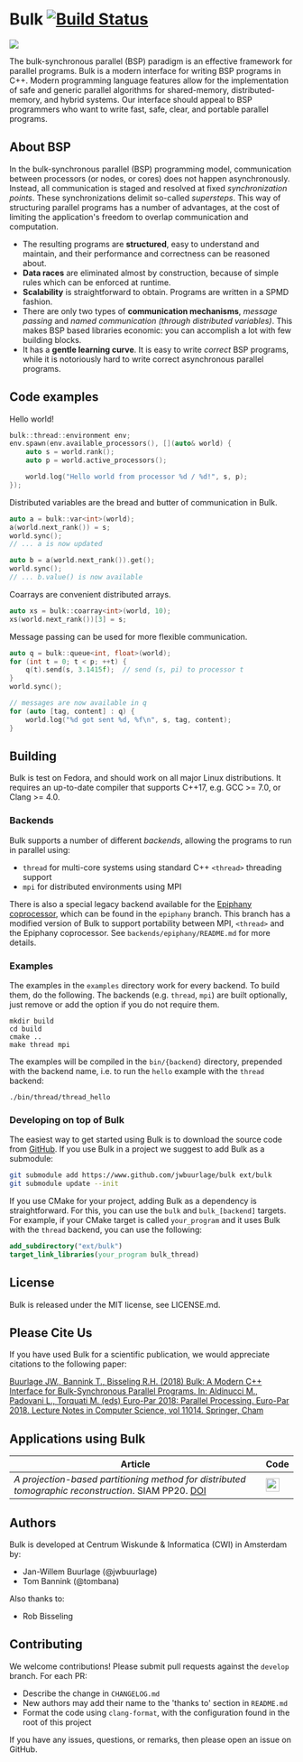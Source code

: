 # Bulk [![Build Status](https://travis-ci.org/jwbuurlage/Bulk.svg?branch=master)](https://travis-ci.org/jwbuurlage/Bulk)

![](https://raw.githubusercontent.com/jwbuurlage/Bulk/master/docs/pages/images/logo-square.png)

The bulk-synchronous parallel (BSP) paradigm is an effective framework for parallel programs.
Bulk is a modern interface for writing BSP programs in C++. Modern programming language features
allow for the implementation of safe and generic parallel algorithms
for shared-memory, distributed-memory, and hybrid systems. Our interface
should appeal to BSP programmers who want to write fast, safe, clear, and portable parallel programs.

## About BSP

In the bulk-synchronous parallel (BSP) programming model, communication between
processors (or nodes, or cores) does not happen asynchronously. Instead, all
communication is staged and resolved at fixed _synchronization points_. These
synchronizations delimit so-called _supersteps_. This way of structuring
parallel programs has a number of advantages, at the cost of limiting the
application's freedom to overlap communication and computation.

- The resulting programs are **structured**, easy to understand and maintain,
  and their performance and correctness can be reasoned about.
- **Data races** are eliminated almost by construction, because of simple rules
  which can be enforced at runtime.
- **Scalability** is straightforward to obtain. Programs are written in a SPMD
  fashion.
- There are only two types of **communication mechanisms**, _message passing_
  and _named communication (through distributed variables)_. This makes BSP
  based libraries economic: you can accomplish a lot with few building blocks.
- It has a **gentle learning curve**. It is easy to write _correct_ BSP
  programs, while it is notoriously hard to write correct asynchronous parallel
  programs.

## Code examples

Hello world!

```cpp
bulk::thread::environment env;
env.spawn(env.available_processors(), [](auto& world) {
    auto s = world.rank();
    auto p = world.active_processors();

    world.log("Hello world from processor %d / %d!", s, p);
});
```

Distributed variables are the bread and butter of communication in Bulk.

```cpp
auto a = bulk::var<int>(world);
a(world.next_rank()) = s;
world.sync();
// ... a is now updated

auto b = a(world.next_rank()).get();
world.sync();
// ... b.value() is now available
```

Coarrays are convenient distributed arrays.

```cpp
auto xs = bulk::coarray<int>(world, 10);
xs(world.next_rank())[3] = s;
```

Message passing can be used for more flexible communication.

```cpp
auto q = bulk::queue<int, float>(world);
for (int t = 0; t < p; ++t) {
    q(t).send(s, 3.1415f);  // send (s, pi) to processor t
}
world.sync();

// messages are now available in q
for (auto [tag, content] : q) {
    world.log("%d got sent %d, %f\n", s, tag, content);
}
```

## Building

Bulk is test on Fedora, and should work on all major Linux distributions.
It requires an up-to-date compiler that supports C++17, e.g. GCC >= 7.0, or Clang >= 4.0.

### Backends

Bulk supports a number of different *backends*, allowing the programs to run in
parallel using:

- `thread` for multi-core systems using standard C++ `<thread>` threading support
- `mpi` for distributed environments using MPI

There is also a special legacy backend available for the [Epiphany
coprocessor](https://www.parallella.org/), which can be found in the `epiphany`
branch. This branch has a modified version of Bulk to support portability
between MPI, `<thread>` and the Epiphany coprocessor. See
`backends/epiphany/README.md` for more details.

### Examples

The examples in the `examples` directory work for every backend. To build them,
do the following. The backends (e.g. `thread`, `mpi`) are built optionally, just
remove or add the option if you do not require them.

    mkdir build
    cd build
    cmake ..
    make thread mpi

The examples will be compiled in the `bin/{backend}` directory, prepended with
the backend name, i.e. to run the `hello` example with the `thread` backend:

    ./bin/thread/thread_hello

### Developing on top of Bulk 

The easiest way to get started using Bulk is to download the source code from
[GitHub](https://www.github.com/jwbuurlage/bulk). If you use Bulk in a project
we suggest to add Bulk as a submodule:

```bash
git submodule add https://www.github.com/jwbuurlage/bulk ext/bulk
git submodule update --init
```

If you use CMake for your project, adding Bulk as a dependency is
straightforward. For this, you can use the `bulk` and `bulk_[backend]` targets.
For example, if your CMake target is called `your_program` and it uses Bulk with
the `thread` backend, you can use the following:

```cmake
add_subdirectory("ext/bulk")
target_link_libraries(your_program bulk_thread)
```

## License

Bulk is released under the MIT license, see LICENSE.md.

## Please Cite Us

If you have used Bulk for a scientific publication, we would appreciate
citations to the following paper:

[Buurlage JW., Bannink T., Bisseling R.H. (2018) Bulk: A Modern C++ Interface for Bulk-Synchronous Parallel Programs. In: Aldinucci M., Padovani L., Torquati M. (eds) Euro-Par 2018: Parallel Processing. Euro-Par 2018. Lecture Notes in Computer Science, vol 11014. Springer, Cham](https://doi.org/10.1007/978-3-319-96983-1_37)

## Applications using Bulk

| Article      |  Code  |
|------------------|--------|
| *A projection-based partitioning method for distributed tomographic reconstruction*. SIAM PP20. [DOI](https://doi.org/10.1137/1.9781611976137.6)  | [<img src="https://github.com/favicon.ico" width="24">](https://github.com/jwbuurlage/Pleiades) |

## Authors

Bulk is developed at Centrum Wiskunde & Informatica (CWI) in Amsterdam by:

* Jan-Willem Buurlage (@jwbuurlage)
* Tom Bannink (@tombana)

Also thanks to:

* Rob Bisseling

## Contributing

We welcome contributions! Please submit pull requests against the `develop` branch. For each PR:

- Describe the change in `CHANGELOG.md`
- New authors may add their name to the 'thanks to' section in `README.md`
- Format the code using `clang-format`, with the configuration found in the root of this project

If you have any issues, questions, or remarks, then please open an issue on GitHub.
